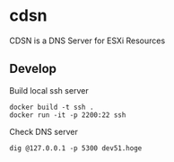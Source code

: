 # cdsn

CDSN is a DNS Server for ESXi Resources

## Develop

Build local ssh server

```
docker build -t ssh .
docker run -it -p 2200:22 ssh
```

Check DNS server

```
dig @127.0.0.1 -p 5300 dev51.hoge
```

